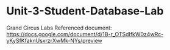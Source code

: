 # Unit-3-Student-Database-Lab
Grand Circus Labs
Referenced document: https://docs.google.com/document/d/1B-r_OTSdIfkW0z4wRc-yKySfKfaknUsxrzrXwMk-NYs/preview
